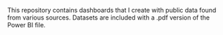 This repository contains dashboards that I create with public data found from various sources. Datasets are included with a .pdf version of the Power BI file. 
